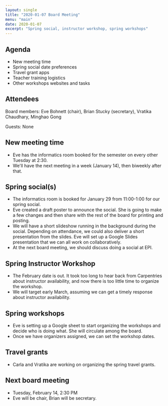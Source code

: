 ```yaml
---
layout: single
title: "2020-01-07 Board Meeting"
menu: "main"
date: 2020-01-07
excerpt: "Spring social, instructor workshop, spring workshops"
---
```

## Agenda
* New meeting time
* Spring social date preferences
* Travel grant apps
* Teacher training logistics
* Other workshops websites and tasks

## Attendees
Board members: Eve Bohnett (chair), Brian Stucky (secretary), Vratika Chaudhary, Minghao Gong

Guests: None

## New meeting time
* Eve has the informatics room booked for the semester on every other Tuesday at 2:30.
* We'll have the next meeting in a week (January 14), then biweekly after that.

## Spring social(s)
* The informatics room is booked for January 29 from 11:00-1:00 for our spring social.
* Eve created a draft poster to announce the social.  She is going to make a few changes and then share with the rest of the board for printing and posting.
* We will have a short slideshow running in the background during the social.  Depending on attendance, we could also deliver a short presentation from the slides.  Eve will set up a Google Slides presentation that we can all work on collaboratively.
* At the next board meeting, we should discuss doing a social at EPI.

## Spring Instructor Workshop 
* The February date is out.  It took too long to hear back from Carpentries about instructor availability, and now there is too little time to organize the workshop.
* We will target early March, assuming we can get a timely response about instructor availability.

## Spring workshops
* Eve is setting up a Google sheet to start organizing the workshops and decide who is doing what.  She will circulate among the board.
* Once we have organizers assigned, we can set the workshop dates.

## Travel grants 
* Carla and Vratika are working on organizing the spring travel grants.

## Next board meeting
* Tuesday, February 14, 2:30 PM
* Eve will be chair, Brian will be secretary.

